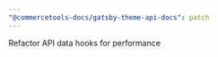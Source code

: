 ```yaml
---
"@commercetools-docs/gatsby-theme-api-docs": patch
---
```


Refactor API data hooks for performance
